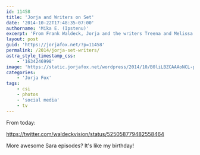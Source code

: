 ```yaml
---
id: 11458
title: 'Jorja and Writers on Set'
date: '2014-10-22T17:48:35-07:00'
authorname: 'Mika E. (Ipstenu)'
excerpt: 'From Frank Waldeck, Jorja and the writers Treena and Melissa on set.'
layout: post
guid: 'https://jorjafox.net/?p=11458'
permalink: /2014/jorja-set-writers/
astra_style_timestamp_css:
    - '1634246998'
image: 'https://static.jorjafox.net/wordpress/2014/10/B0liLBZCAAAoNCL-promo.jpg'
categories:
    - 'Jorja Fox'
tags:
    - csi
    - photos
    - 'social media'
    - tv
---
```


From today:

https://twitter.com/waldeckvision/status/525058779482558464

More awesome Sara episodes? It's like my birthday!
